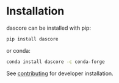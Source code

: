 # Installation

dascore can be installed with pip:

<!--pytest-codeblocks:skip-->
```bash
pip install dascore
```

or conda:

<!--pytest-codeblocks:skip-->
```bash
conda install dascore -c conda-forge
```

See [contributing](contributing.md) for developer installation.
